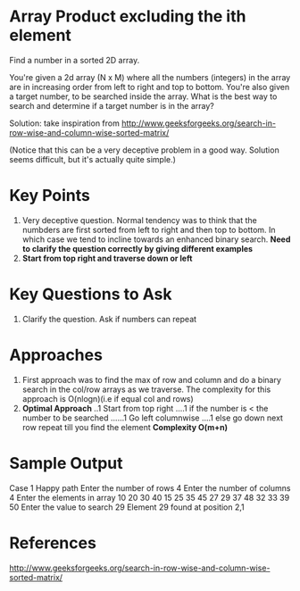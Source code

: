 Array Product excluding the ith element
===========================================================================
Find a number in a sorted 2D array.

You're given a 2d array (N x M) where all the numbers (integers) in the array are in increasing order from left to right and top to bottom. You're also given a target number, to be searched inside the array. What is the best way to search and determine if a target number is in the array?

Solution: take inspiration from http://www.geeksforgeeks.org/search-in-row-wise-and-column-wise-sorted-matrix/

(Notice that this can be a very deceptive problem in a good way. Solution seems difficult, but it's actually quite simple.)

Key Points
====================

1. Very deceptive question. Normal tendency was to think that the numbders are first sorted from left to right and then top to bottom. In which case we tend to incline towards an enhanced binary search. 
<b> Need to clarify the question correctly by giving different examples </b>
2. <b>Start from top right and traverse down or left</b>


Key Questions to Ask
====================
1. Clarify the question. Ask if numbers can repeat

Approaches
====================

1. First approach was to find the max of row and column and do a binary search in the col/row arrays as we traverse. The complexity for this approach is O(nlogn)(i.e if equal col and rows)
2. <b>Optimal Approach</b> 
	..1 Start from top right
	....1 if the number is < the number to be searched
	     ......1 Go left columnwise
	....1 else go down next row
	repeat till you find the element
	<b>Complexity O(m+n)</b>
		 

Sample Output
=====================
Case 1 Happy path
Enter the number of rows
4
Enter the number of columns
4
Enter the elements in array
10 20 30 40
15 25 35 45
27 29 37 48
32 33 39 50
Enter the value to search
29
Element 29 found at position 2,1

References
====================
http://www.geeksforgeeks.org/search-in-row-wise-and-column-wise-sorted-matrix/


